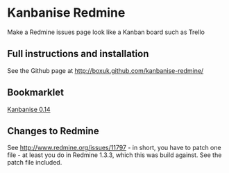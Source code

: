 # Kanbanise Redmine

Make a Redmine issues page look like a Kanban board such as Trello

## Full instructions and installation

See the Github page at http://boxuk.github.com/kanbanise-redmine/

## Bookmarklet

[Kanbanise 0.14](javascript:(function(){function%20Kanbanise(){}Kanbanise.prototype.templateTicket='%3Cli%20id=\'issue-${id}\'%20class=\'card%20ticket%20${nature_class}${severity}${family}${priority}\'%3E\n'+'%20%3Ca%20class=\'icon\'%20title=\'${nature_human}\'/%3E\n'+'%20%3Cspan%20class=\'story-points\'%3E${storyPoints}%3C/span%3E\n'+'%20%3Ch3%3E%3Ca%20href=\'/issues/${id}\'%3E${subject}%3C/a%3E%3C/h3%3E\n'+'%20%3Cspan%20class=\'assigned-to\'%3E${assignedTo}%3C/span%3E\n'+'%3C/li%3E\n';Kanbanise.prototype.templateCol='%3Cdiv%20class=\'list%20columnWrapper\'%3E\n'+'%20%3Cdiv%20id=\'${id}\'%20class=\'column\'%3E\n'+'%20%3Ch1%3E${title}%3C/h1%3E\n'+'%20%3Cul%20class=\'sortable\'%3E${cards}%3C/ul%3E\n'+'%20%3C/div%3E\n'+'%3C/div%3E\n';Kanbanise.prototype.templateRow='%3Cdiv%20class=\'list%20rowWrapper\'%3E\n'+'%20%3Cdiv%20id=\'${id}\'%20class=\'column%20row\'%3E\n'+'%20%3Ch1%3E${title}%3C/h1%3E\n'+'%20%3Cul%20class=\'\'%3E${cards}%3C/ul%3E\n'+'%20%3C/div%3E\n'+'%3C/div%3E\n';Kanbanise.log=function(msg){if(window.console%20%26%26%20window.console.log){window.console.log(msg);}};Kanbanise.prototype.applyTemplateTicket=function(data){var%20tmp='';for(var%20i=0;i%20%3C%20data.length;i++){tmp+=this.templateTicket.replace(/\$\{id\}/gi,data[i].id).replace('${subject}',data[i].subject).replace('${storyPoints}',data[i].storyPoints).replace('${assignedTo}',data[i].assignedTo).replace('${nature_class}','%20'+data[i].nature.css+'%20').replace('${nature_human}','%20'+data[i].nature.human+'%20').replace('${severity}','%20'+data[i].severity+'%20').replace('${priority}','%20'+data[i].priority+'%20').replace('${family}','%20'+data[i].family+'%20');}return%20tmp;};Kanbanise.prototype.applyTemplateCol=function(title,id,cards){return%20jQuery(this.templateCol.replace('${title}',title).replace('${id}',id).replace('${cards}',cards));};Kanbanise.prototype.applyTemplateRow=function(title,id,cards){return%20jQuery(this.templateRow.replace('${title}',title).replace('${id}',id).replace('${cards}',cards));};Kanbanise.prototype.init=function(){'use%20strict';var%20msgWin=null;var%20self=this;var%20$=jQuery;var%20VERSION='0.14';var%20API_KEY=null;var%20redmineRoot=window.location.protocol+'//'+window.location.host+'/';if($('body.action-index')===null%20||%20$('body.action-index').length===0){alert('This%20page%20doesn\'t%20look%20like%20a%20Redmine%20issues%20list!%20Please%20find%20some%20issues');return;}function%20showMessage(msg){if(msgWin===null){$('%23msgWin').remove();msgWin=$('%3Cdiv%20id=\'msgWin\'%20style=\'\'%3E%3C/div%3E');$('body').append(msgWin);}$(msgWin).text(msg).show();}function%20resizeColumns(){var%20maxH=0;for(var%20i=1;i%20%3C=4;i++){$('%23col'+i).height('auto');if($('%23col'+i).height()%3E%20maxH){maxH=$('%23col'+i).height();}}$('.sortable').height(maxH);}function%20setUpSorting(){$('.sortable').sortable({placeholder:'card%20ticket%20placeholder',revert:99,receive:function(event,ui){resizeColumns();var%20newStatus=$(ui.item).parent().parent().find('h1').text();var%20newStatusId=1;switch(newStatus.toLowerCase()){case%20'backlog':newStatusId=1;break;case%20'in%20progress':newStatusId=2;break;case%20'resolved/with%20qa':newStatusId=3;break;case%20'done':newStatusId=5;break;default:return;}if(API_KEY===null){alert('No%20API%20key%20was%20set.%20Are%20you%20definitely%20logged%20in%3F');}var%20issueId=ui.item[0].id.replace('issue-','');showMessage('Saving%20changes...');jQuery.ajax(redmineRoot+'issues/'+issueId+'.json',{headers:{'X-Redmine-API-Key':API_KEY,'Content-Type':'application/json'},processData:false,dataType:'json',data:JSON.stringify({issue:{status_id:newStatusId}}),type:'PUT',complete:function(jqHXR,textStatus){$(msgWin).fadeOut('slow');}});},connectWith:'.sortable'}).disableSelection();}function%20loadApiKey(issues){showMessage('Loading%20API%20key...');jQuery.ajax(redmineRoot+'my/account',{complete:function(jqHRX,text){var%20responseText=jqHRX.responseText;var%20start=responseText.indexOf('id=\'api-access-key\'');var%20hunk=responseText.substring(start,start+100);var%20startKey=hunk.indexOf('%3E')+1;API_KEY=hunk.substring(startKey,startKey+40);setUpSorting();$('%3Cstyle%20type=\'text/css\'%3E.sortable%20li%20{cursor:move;}%3C/style%3E').appendTo('head');showMessage('Loaded%20API%20key');$(msgWin).delay(3000).fadeOut('slow');}});}function%20getIssues(){var%20issues={'immediate':[],'backlog':[],'inProgress':[],'resolved':[],'done':[]};var%20rows=$('table.issues%20tr.issue');rows.each(function(index,value){var%20category='backlog';var%20priority='normal';switch(jQuery(value).children('.status')[0].innerHTML){case%20'Closed':category='done';break;case%20'In%20Progress':category='inProgress';break;case%20'Resolved':case%20'Ready%20for%20QA':category='resolved';break;}if(jQuery(value).children('.priority')[0].innerHTML=='Immediate'%20%26%26%20jQuery(value).children('.status')[0].innerHTML%20!='Closed'){category='immediate';priority='immediate';}var%20storyPoints='';var%20assignedTo='';var%20nature_class='';var%20nature_human='';var%20family='';var%20severity='';if(jQuery(value).children('.story_points').length%20%3E%200){storyPoints=jQuery(value).children('.story_points')[0].textContent;if(storyPoints%20%26%26%20storyPoints.length%20%3E%200){storyPoints=storyPoints+'%20story%20points';}}if(jQuery(value).children('.assigned_to').length%20%3E%200){assignedTo=jQuery(value).children('.assigned_to')[0].textContent;if(assignedTo%20%26%26%20assignedTo.length%20%3E%200){assignedTo='Assigned%20to%20'+assignedTo;}}if(jQuery(value).children('.tracker').length%20%3E%200){var%20tracker=jQuery(value).children('.tracker')[0].textContent;if(tracker%20%26%26%20tracker.length%20%3E%200){nature_class='nature-'+tracker.replace('%20','-').toLowerCase();nature_human='This%20ticket%20is%20a%20'+tracker;}}if(jQuery(value).children('.cf_1').length%20%3E%200){severity=jQuery(value).children('.cf_1')[0].textContent;if(severity%20%26%26%20severity.length%20%3E%200){severity='severity-'+severity.toLowerCase();}}if(jQuery(value).children('.parent').length%20%3E%200){family=jQuery(value).children('.parent')[0].textContent;if(family%20%26%26%20family.length%20%3E%200){family='children';}else{family='parent';}}issues[category].push({'id':jQuery(value).children('.id')[0].textContent,'priority':jQuery(value).children('.priority')[0].textContent,'subject':jQuery(value).children('.subject')[0].textContent,'assignedTo':assignedTo,'storyPoints':storyPoints,'nature':{'css':nature_class,'human':nature_human},'severity':severity,'family':family});});return%20issues;}function%20createBoard(){$('div%23kanban').remove();var%20div=$('%3Cdiv%20id=\'kanban\'%3E%3C/div%3E');return%20div;}function%20drawBoard(issues){var%20div=$('div%23kanban');var%20row1Content=self.applyTemplateTicket(issues['immediate']);var%20col1Content=self.applyTemplateTicket(issues['backlog']);var%20col2Content=self.applyTemplateTicket(issues['inProgress']);var%20col3Content=self.applyTemplateTicket(issues['resolved']);var%20col4Content=self.applyTemplateTicket(issues['done']);$(div).append(self.applyTemplateRow('Immediate','row1',row1Content));$(div).append(self.applyTemplateCol('Backlog','col1',col1Content));$(div).append(self.applyTemplateCol('In%20progress','col2',col2Content));$(div).append(self.applyTemplateCol('Resolved/with%20QA','col3',col3Content));$(div).append(self.applyTemplateCol('Done','col4',col4Content));$(div).append($('%3Cdiv%20class=\'credits\'%3EKanbanise%20'+VERSION+'%20-%20brought%20to%20you%20by%20%3Ca%20href=\'http://www.boxuk.com/\'%3EBox%20UK%3C/a%3E'+'%20|%20%3Ca%20href=\'http://github.com/boxuk/kanbanise-redmine/issues\'%3EFeedback%3C/a%3E%3C/div%3E'));$(div).click(function(){showMessage('Press%20\'escape\'%20to%20close');$(msgWin).delay(3000).fadeOut('slow');});$(document).keyup(function(e){if(e.keyCode==27){$('%23kanban').remove();}});return%20div;}function%20addStyling(){$('%3Cstyle%20type=\'text/css\'%3E%20.ui-state-hover{%20background:%20blue%20!important;%20}\n'+'%23kanban%20{%20z-index:1000;position:absolute;left:0;top:0;width:100%25;min-height:100%25;background:%23164B69;%20}\n'+'.story-points%20{%20float:right;font-size:11px;}\n'+'.card,%20.column%20{%20border-radius:%204px;%20box-shadow:%200%200%208px%20rgba(0,%200,%200,%200.6),%20inset%200px%200px%206px%20rgba(64,%20116,%20188,%200.4);%20margin:%200%200%207px%200;%20}\n'+'.card%20{%20background:%20%23fefefe;%20padding:%205px;}\n'+'.ticket%20{border-left:%2012px%20solid%20%23212121;}\n'+'.ticket%20a%20{color:%20%2310384f;}\n'+'.ticket%20.icon%20{float:%20right;%20height:%2010px;%20opacity:%200.5;}'+'.ticket.nature-task%20.icon%20{background:%20url(http://twitter.github.com/bootstrap/assets/img/glyphicons-halflings.png)%20no-repeat;%20background-position:%20-380px%20-145px;}\n'+'.ticket.nature-features%20.icon%20{background:%20url(http://twitter.github.com/bootstrap/assets/img/glyphicons-halflings.png)%20no-repeat;%20background-position:%20-165px%200px;}\n'+'.ticket.nature-defects%20.icon%20{background:%20url(http://twitter.github.com/bootstrap/assets/img/glyphicons-halflings.png)%20no-repeat;%20background-position:%20-356px%20-145px;}\n'+'.ticket.nature-product-ideas%20.icon%20{background:%20url(http://twitter.github.com/bootstrap/assets/img/glyphicons-halflings.png);%20background-position:%20-20px%20-145px;}\n'+'.ticket.nature-feedback%20.icon%20{background:%20url(http://twitter.github.com/bootstrap/assets/img/glyphicons-halflings.png);%20background-position:%20-91px%20-120px;}\n'+'.ticket.children%20{width:%2092%25;%20margin-left:%202.8%25;}\n'+'.nature-features%20{border-left:%2012px%20solid%20%23a0d3d8;}\n'+'.nature-defects%20{border-left:%2012px%20solid%20%23dfa878;}\n'+'.nature-product-ideas%20{border-left:%2012px%20solid%20%23d9df78;}\n'+'.nature-feedback%20{border-left:%2012px%20solid%20%23dfa4dc;}\n'+'.severity-blocker%20{}'+'.severity-critical%20{}'+'.severity-major%20{}'+'.severity-moderate%20{}'+'.Immediate%20{width:20%25;%20float:left;margin-left:10px;}'+'.card%20h3{%20display:%20block;%20margin-bottom:%200.2em;%20overflow:%20hidden;}\n'+'.column%20{%20border:1px%20solid%20rgba(255,%20255,%20255,%200.1);margin:10px;padding:10px%2020px;background:%20%23084563;%20box-shadow:%20inset%200%200%2020px%20rgba(0,%200,%200,%200.3)}\n'+'.column%20h1%20{%20color:%20%23fff;margin-bottom:4px;display:block;%20}\n'+'.columnWrapper%20{%20float:left;width:%2025%25;%20}\n'+'.rowWrapper%20{%20}\n'+'.row%20{%20min-height:%20120px;}\n'+'.assigned-to%20{display:%20block;%20font-size:%2011px;%20text-transform:%20uppercase;}\n'+'.credits%20{%20clear:both;color:%23fff;font-size:0.7em;margin-left:20px;margin-bottom:%2020px;}\n'+'.credits%20a%20{%20color:%20%23fff;%20font-weight:%20bold}\n'+'div%23msgWin%20{position:fixed;right:0px;top:0px;z-index:30000;background:black;border:white%201px%20solid;padding:%203px;%20color:%20%23fff}\n'+'.placeholder%20{%20height:%2030px;background:%20yellow;}\n'+'ul.sortable%20{%20list-style-type:%20none;padding:0;margin-left:0}\n'+'.sortable%20li%20{cursor:wait;}\n'+'%3C/style%3E').appendTo('head');}addStyling();var%20issues=getIssues();var%20div=createBoard();$('body').append(div);drawBoard(issues);loadApiKey(issues);resizeColumns();};(function(){'use%20strict';var%20MIN_JQUERY_VERSION='1.11.0';var%20k=new%20Kanbanise();if(typeof(jasmine)!=='undefined'){return;}function%20loadJQueryUI(){Kanbanise.log('Loading%20jQuery%20UI...');var%20done=false;var%20script=document.createElement('script');script.src='//ajax.googleapis.com/ajax/libs/jqueryui/1.10.4/jquery-ui.min.js';script.onload=script.onreadystatechange=function(){if(!done%20%26%26(!this.readyState%20||%20this.readyState==='loaded'%20||%20this.readyState=='complete')){Kanbanise.log('Loaded%20jQuery%20UI');done=true;k.init();}};document.getElementsByTagName('head')[0].appendChild(script);}function%20loadJQuery(){Kanbanise.log('Loading%20jQuery...');var%20done=false;var%20script=document.createElement('script');script.src='//ajax.googleapis.com/ajax/libs/jquery/'+MIN_JQUERY_VERSION+'/jquery.min.js';script.onload=script.onreadystatechange=function(){if(!done%20%26%26(!this.readyState%20||%20this.readyState==='loaded'%20||%20this.readyState=='complete')){Kanbanise.log('loaded%20jQuery');$.noConflict();done=true;loadJQueryUI();}};document.getElementsByTagName('head')[0].appendChild(script);}Kanbanise.log('Loading%20Kanbanise...');if(window.jQuery===undefined%20||%20window.jQuery.fn.jquery%20%3C%20MIN_JQUERY_VERSION%20||%20window.jQueryUI===undefined){loadJQuery();}else{k.init();}}());})();)

## Changes to Redmine

See http://www.redmine.org/issues/11797 - in short, you have to patch one
file - at least you do in Redmine 1.3.3, which this was build against. See the
patch file included.
